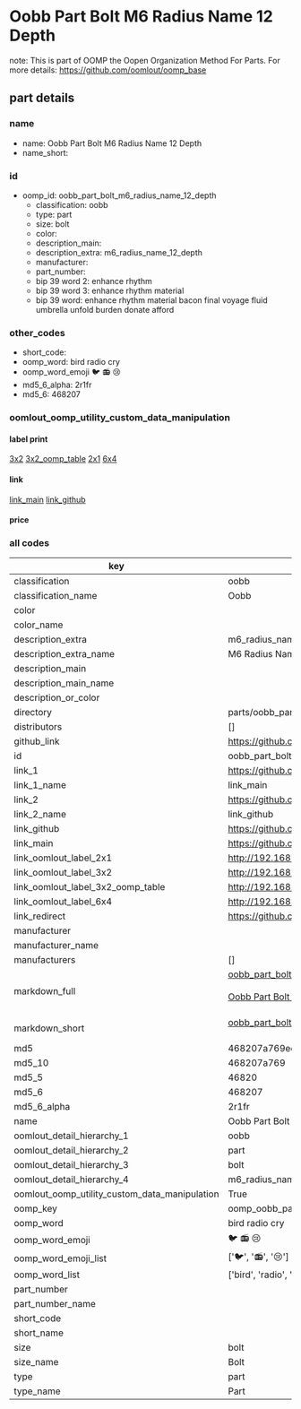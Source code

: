 # Oobb Part Bolt M6 Radius Name 12 Depth  

note: This is part of OOMP the Oopen Organization Method For Parts. For more details: https://github.com/oomlout/oomp_base

##  part details
  







### name
* name: Oobb Part Bolt M6 Radius Name 12 Depth
* name_short: 
### id
* oomp_id: oobb_part_bolt_m6_radius_name_12_depth
  * classification: oobb
  * type: part
  * size: bolt
  * color: 
  * description_main: 
  * description_extra: m6_radius_name_12_depth
  * manufacturer: 
  * part_number: 
  * bip 39 word 2: enhance rhythm
  * bip 39 word 3: enhance rhythm material
  * bip 39 word: enhance rhythm material bacon final voyage fluid umbrella unfold burden donate afford

### other_codes
* short_code: 
* oomp_word: bird radio cry
* oomp_word_emoji :bird: :radio: :cry:
* md5_6_alpha: 2r1fr
* md5_6: 468207






### oomlout_oomp_utility_custom_data_manipulation
#### label print
[3x2](http://192.168.1.245:1112/?label=oomp%202r1fr)
[3x2_oomp_table](http://192.168.1.108:1112/?label=oomp%202r1fr)
[2x1](http://192.168.1.242:1112/?label=oomp%202r1fr)
[6x4](http://192.168.1.55:1112/?label=oomp%202r1fr)    

#### link

[link_main](https://github.com/oomlout/oomlout_oomp_version_1_messy/tree/main/parts/oobb_part_bolt_m6_radius_name_12_depth) [link_github](https://github.com/oomlout/oomlout_oomp_version_1_messy/tree/main/parts/oobb_part_bolt_m6_radius_name_12_depth)                             

#### price







### all codes 
| key | value |  
| --- | --- |  
| classification | oobb |  
| classification_name | Oobb |  
| color |  |  
| color_name |  |  
| description_extra | m6_radius_name_12_depth |  
| description_extra_name | M6 Radius Name 12 Depth |  
| description_main |  |  
| description_main_name |  |  
| description_or_color |   |  
| directory | parts/oobb_part_bolt_m6_radius_name_12_depth |  
| distributors | [] |  
| github_link | https://github.com/oomlout/oomlout_oomp_part_src/tree/main/parts/oobb_part_bolt_m6_radius_name_12_depth |  
| id | oobb_part_bolt_m6_radius_name_12_depth |  
| link_1 | https://github.com/oomlout/oomlout_oomp_version_1_messy/tree/main/parts/oobb_part_bolt_m6_radius_name_12_depth |  
| link_1_name | link_main |  
| link_2 | https://github.com/oomlout/oomlout_oomp_version_1_messy/tree/main/parts/oobb_part_bolt_m6_radius_name_12_depth |  
| link_2_name | link_github |  
| link_github | https://github.com/oomlout/oomlout_oomp_version_1_messy/tree/main/parts/oobb_part_bolt_m6_radius_name_12_depth |  
| link_main | https://github.com/oomlout/oomlout_oomp_version_1_messy/tree/main/parts/oobb_part_bolt_m6_radius_name_12_depth |  
| link_oomlout_label_2x1 | http://192.168.1.242:1112/?label=oomp%202r1fr |  
| link_oomlout_label_3x2 | http://192.168.1.245:1112/?label=oomp%202r1fr |  
| link_oomlout_label_3x2_oomp_table | http://192.168.1.108:1112/?label=oomp%202r1fr |  
| link_oomlout_label_6x4 | http://192.168.1.55:1112/?label=oomp%202r1fr |  
| link_redirect | https://github.com/oomlout/oomlout_oomp_version_1_messy/tree/main/parts/oobb_part_bolt_m6_radius_name_12_depth |  
| manufacturer |  |  
| manufacturer_name |  |  
| manufacturers | [] |  
| markdown_full | [oobb_part_bolt_m6_radius_name_12_depth](none)<br>[](none)<br>[Oobb Part Bolt M6 Radius Name 12 Depth](none)<br><br> |  
| markdown_short | [oobb_part_bolt_m6_radius_name_12_depth](none)<br><br> |  
| md5 | 468207a769ec2b37d82b411511ee3254 |  
| md5_10 | 468207a769 |  
| md5_5 | 46820 |  
| md5_6 | 468207 |  
| md5_6_alpha | 2r1fr |  
| name | Oobb Part Bolt M6 Radius Name 12 Depth |  
| oomlout_detail_hierarchy_1 | oobb |  
| oomlout_detail_hierarchy_2 | part |  
| oomlout_detail_hierarchy_3 | bolt |  
| oomlout_detail_hierarchy_4 | m6_radius_name_12_depth |  
| oomlout_oomp_utility_custom_data_manipulation | True |  
| oomp_key | oomp_oobb_part_bolt_m6_radius_name_12_depth |  
| oomp_word | bird radio cry |  
| oomp_word_emoji | :bird: :radio: :cry: |  
| oomp_word_emoji_list | [':bird:', ':radio:', ':cry:'] |  
| oomp_word_list | ['bird', 'radio', 'cry'] |  
| part_number |  |  
| part_number_name |  |  
| short_code |  |  
| short_name |  |  
| size | bolt |  
| size_name | Bolt |  
| type | part |  
| type_name | Part |  
